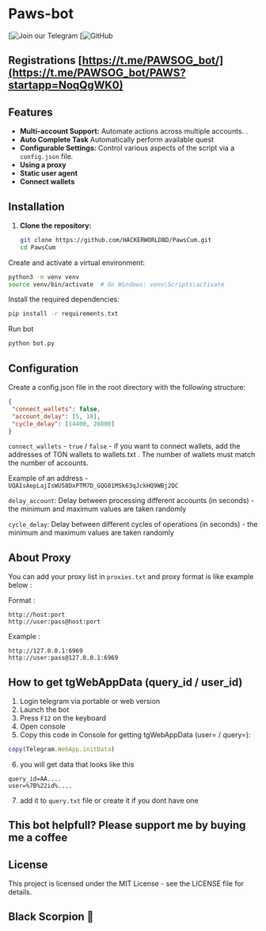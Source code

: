 # Paws-bot

[![Join our Telegram](https://t.me/BlackScorpionMrx)
[![GitHub](https://github.com/Blackscorpionmrx)

## Registrations [https://t.me/PAWSOG_bot/](https://t.me/PAWSOG_bot/PAWS?startapp=NoqQgWK0)

## Features

- **Multi-account Support:** Automate actions across multiple accounts. .
- **Auto Complete Task** Automatically perform available quest
- **Configurable Settings:** Control various aspects of the script via a `config.json` file.
- **Using a proxy**
- **Static user agent**
- **Connect wallets**

## Installation

1. **Clone the repository:**

   ```bash
   git clone https://github.com/HACKERWORLDBD/PawsCum.git
   cd PawsCum
   
Create and activate a virtual environment:

   ```bash
python3 -m venv venv
source venv/bin/activate  # On Windows: venv\Scripts\activate
   ```
Install the required dependencies:

   ```bash
pip install -r requirements.txt
   ```

Run bot
   ```bash
   python bot.py
   ```
## Configuration
Create a config.json file in the root directory with the following structure:
   ```json
{
    "connect_wallets": false,
    "account_delay": [5, 10],
    "cycle_delay": [14400, 28800]
}
   ```
`connect_wallets` - `true` / `false` - if you want to connect wallets, add the addresses of TON wallets to wallets.txt . The number of wallets must match the number of accounts. 

Example of an address - `UQAIsAepLajIsWU58DxPTM7D_GQG01MSk63qJckHQ9WBj2QC`

`delay_account`: Delay between processing different accounts (in seconds) - the minimum and maximum values are taken randomly

`cycle_delay`: Delay between different cycles of operations (in seconds) - the minimum and maximum values are taken randomly

## About Proxy

You can add your proxy list in `proxies.txt` and proxy format is like example below :

Format :
```
http://host:port
http://user:pass@host:port
```
Example :
```
http://127.0.0.1:6969
http://user:pass@127.0.0.1:6969
```
## How to get tgWebAppData (query_id / user_id)

1. Login telegram via portable or web version
2. Launch the bot
3. Press `F12` on the keyboard 
4. Open console
5. Сopy this code in Console for getting tgWebAppData (user= / query=):

```javascript
copy(Telegram.WebApp.initData)
```

6. you will get data that looks like this

```
query_id=AA....
user=%7B%22id%....
```
7. add it to `query.txt` file or create it if you dont have one


## This bot helpfull?  Please support me by buying me a coffee

## License
This project is licensed under the MIT License - see the LICENSE file for details.

## Black Scorpion 🦂

